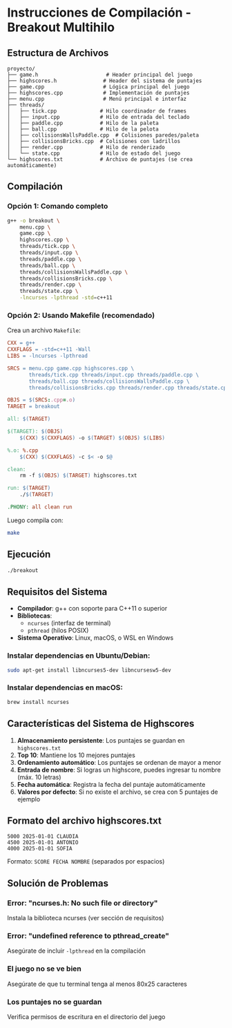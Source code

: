 # Instrucciones de Compilación - Breakout Multihilo

## Estructura de Archivos

```
proyecto/
├── game.h                      # Header principal del juego
├── highscores.h               # Header del sistema de puntajes
├── game.cpp                   # Lógica principal del juego
├── highscores.cpp             # Implementación de puntajes
├── menu.cpp                   # Menú principal e interfaz
├── threads/
│   ├── tick.cpp              # Hilo coordinador de frames
│   ├── input.cpp             # Hilo de entrada del teclado
│   ├── paddle.cpp            # Hilo de la paleta
│   ├── ball.cpp              # Hilo de la pelota
│   ├── collisionsWallsPaddle.cpp  # Colisiones paredes/paleta
│   ├── collisionsBricks.cpp  # Colisiones con ladrillos
│   ├── render.cpp            # Hilo de renderizado
│   └── state.cpp             # Hilo de estado del juego
└── highscores.txt            # Archivo de puntajes (se crea automáticamente)
```

## Compilación

### Opción 1: Comando completo
```bash
g++ -o breakout \
    menu.cpp \
    game.cpp \
    highscores.cpp \
    threads/tick.cpp \
    threads/input.cpp \
    threads/paddle.cpp \
    threads/ball.cpp \
    threads/collisionsWallsPaddle.cpp \
    threads/collisionsBricks.cpp \
    threads/render.cpp \
    threads/state.cpp \
    -lncurses -lpthread -std=c++11
```

### Opción 2: Usando Makefile (recomendado)

Crea un archivo `Makefile`:

```makefile
CXX = g++
CXXFLAGS = -std=c++11 -Wall
LIBS = -lncurses -lpthread

SRCS = menu.cpp game.cpp highscores.cpp \
       threads/tick.cpp threads/input.cpp threads/paddle.cpp \
       threads/ball.cpp threads/collisionsWallsPaddle.cpp \
       threads/collisionsBricks.cpp threads/render.cpp threads/state.cpp

OBJS = $(SRCS:.cpp=.o)
TARGET = breakout

all: $(TARGET)

$(TARGET): $(OBJS)
	$(CXX) $(CXXFLAGS) -o $(TARGET) $(OBJS) $(LIBS)

%.o: %.cpp
	$(CXX) $(CXXFLAGS) -c $< -o $@

clean:
	rm -f $(OBJS) $(TARGET) highscores.txt

run: $(TARGET)
	./$(TARGET)

.PHONY: all clean run
```

Luego compila con:
```bash
make
```

## Ejecución

```bash
./breakout
```

## Requisitos del Sistema

- **Compilador**: g++ con soporte para C++11 o superior
- **Bibliotecas**:
  - `ncurses` (interfaz de terminal)
  - `pthread` (hilos POSIX)
- **Sistema Operativo**: Linux, macOS, o WSL en Windows

### Instalar dependencias en Ubuntu/Debian:
```bash
sudo apt-get install libncurses5-dev libncursesw5-dev
```

### Instalar dependencias en macOS:
```bash
brew install ncurses
```

## Características del Sistema de Highscores

1. **Almacenamiento persistente**: Los puntajes se guardan en `highscores.txt`
2. **Top 10**: Mantiene los 10 mejores puntajes
3. **Ordenamiento automático**: Los puntajes se ordenan de mayor a menor
4. **Entrada de nombre**: Si logras un highscore, puedes ingresar tu nombre (máx. 10 letras)
5. **Fecha automática**: Registra la fecha del puntaje automáticamente
6. **Valores por defecto**: Si no existe el archivo, se crea con 5 puntajes de ejemplo

## Formato del archivo highscores.txt

```
5000 2025-01-01 CLAUDIA
4500 2025-01-01 ANTONIO
4000 2025-01-01 SOFIA
```

Formato: `SCORE FECHA NOMBRE` (separados por espacios)

## Solución de Problemas

### Error: "ncurses.h: No such file or directory"
Instala la biblioteca ncurses (ver sección de requisitos)

### Error: "undefined reference to pthread_create"
Asegúrate de incluir `-lpthread` en la compilación

### El juego no se ve bien
Asegúrate de que tu terminal tenga al menos 80x25 caracteres

### Los puntajes no se guardan
Verifica permisos de escritura en el directorio del juego